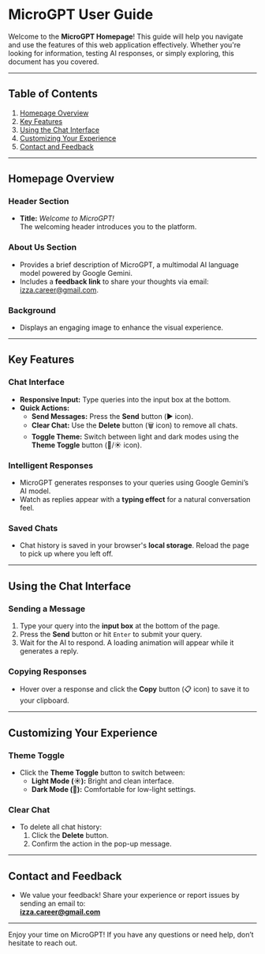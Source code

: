 # MicroGPT User Guide

Welcome to the **MicroGPT Homepage**! This guide will help you navigate and use the features of this web application effectively. Whether you're looking for information, testing AI responses, or simply exploring, this document has you covered.

---

## Table of Contents
1. [Homepage Overview](#homepage-overview)
2. [Key Features](#key-features)
3. [Using the Chat Interface](#using-the-chat-interface)
4. [Customizing Your Experience](#customizing-your-experience)
5. [Contact and Feedback](#contact-and-feedback)

---

## Homepage Overview

### Header Section
- **Title:** *Welcome to MicroGPT!*  
  The welcoming header introduces you to the platform.  

### About Us Section
- Provides a brief description of MicroGPT, a multimodal AI language model powered by Google Gemini.
- Includes a **feedback link** to share your thoughts via email: [izza.career@gmail.com](mailto:izza.career@gmail.com).

### Background
- Displays an engaging image to enhance the visual experience.

---

## Key Features

### Chat Interface
- **Responsive Input:** Type queries into the input box at the bottom.
- **Quick Actions:**
  - **Send Messages:** Press the **Send** button (▶️ icon).
  - **Clear Chat:** Use the **Delete** button (🗑️ icon) to remove all chats.
  - **Toggle Theme:** Switch between light and dark modes using the **Theme Toggle** button (🌙/☀️ icon).

### Intelligent Responses
- MicroGPT generates responses to your queries using Google Gemini’s AI model.
- Watch as replies appear with a **typing effect** for a natural conversation feel.

### Saved Chats
- Chat history is saved in your browser's **local storage**. Reload the page to pick up where you left off.

---

## Using the Chat Interface

### Sending a Message
1. Type your query into the **input box** at the bottom of the page.
2. Press the **Send** button or hit `Enter` to submit your query.
3. Wait for the AI to respond. A loading animation will appear while it generates a reply.

### Copying Responses
- Hover over a response and click the **Copy** button (📋 icon) to save it to your clipboard.

---

## Customizing Your Experience

### Theme Toggle
- Click the **Theme Toggle** button to switch between:
  - **Light Mode (☀️):** Bright and clean interface.
  - **Dark Mode (🌙):** Comfortable for low-light settings.

### Clear Chat
- To delete all chat history:
  1. Click the **Delete** button.
  2. Confirm the action in the pop-up message.

---

## Contact and Feedback

- We value your feedback! Share your experience or report issues by sending an email to:  
  **[izza.career@gmail.com](mailto:izza.career@gmail.com)**

---

Enjoy your time on MicroGPT! If you have any questions or need help, don’t hesitate to reach out.
